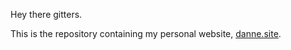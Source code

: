 Hey there gitters.

This is the repository containing my personal website, [danne.site](http://danne.site).
